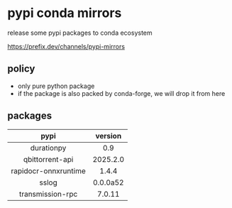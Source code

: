 # pypi conda mirrors

release some pypi packages to conda ecosystem

<https://prefix.dev/channels/pypi-mirrors>

## policy

- only pure python package
- if the package is also packed by conda-forge, we will drop it from here

## packages

|         pypi         | version  |
| :------------------: | :------: |
|      durationpy      |   0.9    |
|   qbittorrent-api    | 2025.2.0 |
| rapidocr-onnxruntime |  1.4.4   |
|        sslog         | 0.0.0a52 |
|   transmission-rpc   |  7.0.11  |
